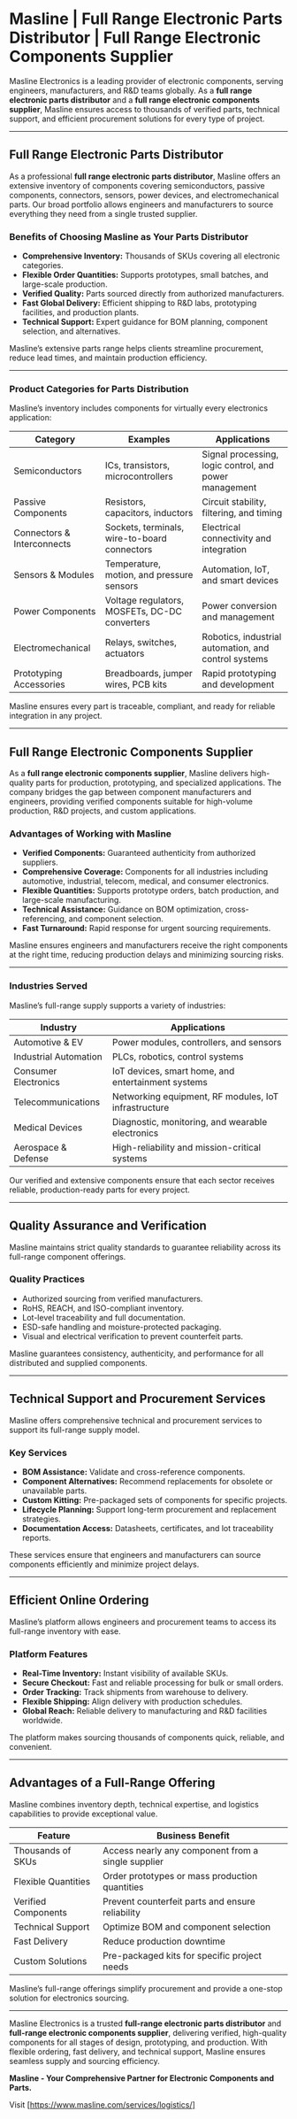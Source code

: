 # Masline | Full Range Electronic Parts Distributor | Full Range Electronic Components Supplier

Masline Electronics is a leading provider of electronic components, serving engineers, manufacturers, and R&D teams globally. As a **full range electronic parts distributor** and a **full range electronic components supplier**, Masline ensures access to thousands of verified parts, technical support, and efficient procurement solutions for every type of project.

---

## Full Range Electronic Parts Distributor

As a professional **full range electronic parts distributor**, Masline offers an extensive inventory of components covering semiconductors, passive components, connectors, sensors, power devices, and electromechanical parts. Our broad portfolio allows engineers and manufacturers to source everything they need from a single trusted supplier.

### **Benefits of Choosing Masline as Your Parts Distributor**
- **Comprehensive Inventory:** Thousands of SKUs covering all electronic categories.  
- **Flexible Order Quantities:** Supports prototypes, small batches, and large-scale production.  
- **Verified Quality:** Parts sourced directly from authorized manufacturers.  
- **Fast Global Delivery:** Efficient shipping to R&D labs, prototyping facilities, and production plants.  
- **Technical Support:** Expert guidance for BOM planning, component selection, and alternatives.  

Masline’s extensive parts range helps clients streamline procurement, reduce lead times, and maintain production efficiency.

---

### Product Categories for Parts Distribution

Masline’s inventory includes components for virtually every electronics application:

| **Category** | **Examples** | **Applications** |
|---------------|---------------|-----------------|
| Semiconductors | ICs, transistors, microcontrollers | Signal processing, logic control, and power management |
| Passive Components | Resistors, capacitors, inductors | Circuit stability, filtering, and timing |
| Connectors & Interconnects | Sockets, terminals, wire-to-board connectors | Electrical connectivity and integration |
| Sensors & Modules | Temperature, motion, and pressure sensors | Automation, IoT, and smart devices |
| Power Components | Voltage regulators, MOSFETs, DC-DC converters | Power conversion and management |
| Electromechanical | Relays, switches, actuators | Robotics, industrial automation, and control systems |
| Prototyping Accessories | Breadboards, jumper wires, PCB kits | Rapid prototyping and development |

Masline ensures every part is traceable, compliant, and ready for reliable integration in any project.

---

## Full Range Electronic Components Supplier

As a **full range electronic components supplier**, Masline delivers high-quality parts for production, prototyping, and specialized applications. The company bridges the gap between component manufacturers and engineers, providing verified components suitable for high-volume production, R&D projects, and custom applications.

### **Advantages of Working with Masline**
- **Verified Components:** Guaranteed authenticity from authorized suppliers.  
- **Comprehensive Coverage:** Components for all industries including automotive, industrial, telecom, medical, and consumer electronics.  
- **Flexible Quantities:** Supports prototype orders, batch production, and large-scale manufacturing.  
- **Technical Assistance:** Guidance on BOM optimization, cross-referencing, and component selection.  
- **Fast Turnaround:** Rapid response for urgent sourcing requirements.  

Masline ensures engineers and manufacturers receive the right components at the right time, reducing production delays and minimizing sourcing risks.

---

### Industries Served

Masline’s full-range supply supports a variety of industries:

| **Industry** | **Applications** |
|---------------|-----------------|
| Automotive & EV | Power modules, controllers, and sensors |
| Industrial Automation | PLCs, robotics, control systems |
| Consumer Electronics | IoT devices, smart home, and entertainment systems |
| Telecommunications | Networking equipment, RF modules, IoT infrastructure |
| Medical Devices | Diagnostic, monitoring, and wearable electronics |
| Aerospace & Defense | High-reliability and mission-critical systems |

Our verified and extensive components ensure that each sector receives reliable, production-ready parts for every project.

---

## Quality Assurance and Verification

Masline maintains strict quality standards to guarantee reliability across its full-range component offerings.

### **Quality Practices**
- Authorized sourcing from verified manufacturers.  
- RoHS, REACH, and ISO-compliant inventory.  
- Lot-level traceability and full documentation.  
- ESD-safe handling and moisture-protected packaging.  
- Visual and electrical verification to prevent counterfeit parts.  

Masline guarantees consistency, authenticity, and performance for all distributed and supplied components.

---

## Technical Support and Procurement Services

Masline offers comprehensive technical and procurement services to support its full-range supply model.

### **Key Services**
- **BOM Assistance:** Validate and cross-reference components.  
- **Component Alternatives:** Recommend replacements for obsolete or unavailable parts.  
- **Custom Kitting:** Pre-packaged sets of components for specific projects.  
- **Lifecycle Planning:** Support long-term procurement and replacement strategies.  
- **Documentation Access:** Datasheets, certificates, and lot traceability reports.  

These services ensure that engineers and manufacturers can source components efficiently and minimize project delays.

---

## Efficient Online Ordering

Masline’s platform allows engineers and procurement teams to access its full-range inventory with ease.

### **Platform Features**
- **Real-Time Inventory:** Instant visibility of available SKUs.  
- **Secure Checkout:** Fast and reliable processing for bulk or small orders.  
- **Order Tracking:** Track shipments from warehouse to delivery.  
- **Flexible Shipping:** Align delivery with production schedules.  
- **Global Reach:** Reliable delivery to manufacturing and R&D facilities worldwide.  

The platform makes sourcing thousands of components quick, reliable, and convenient.

---

## Advantages of a Full-Range Offering

Masline combines inventory depth, technical expertise, and logistics capabilities to provide exceptional value.

| **Feature** | **Business Benefit** |
|-------------|--------------------|
| Thousands of SKUs | Access nearly any component from a single supplier |
| Flexible Quantities | Order prototypes or mass production quantities |
| Verified Components | Prevent counterfeit parts and ensure reliability |
| Technical Support | Optimize BOM and component selection |
| Fast Delivery | Reduce production downtime |
| Custom Solutions | Pre-packaged kits for specific project needs |

Masline’s full-range offerings simplify procurement and provide a one-stop solution for electronics sourcing.

---

Masline Electronics is a trusted **full-range electronic parts distributor** and **full-range electronic components supplier**, delivering verified, high-quality components for all stages of design, prototyping, and production. With flexible ordering, fast delivery, and technical support, Masline ensures seamless supply and sourcing efficiency.

**Masline - Your Comprehensive Partner for Electronic Components and Parts.**

Visit [https://www.masline.com/services/logistics/]
